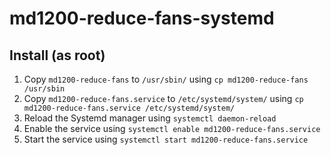 # md1200-reduce-fans-systemd

## Install (as root)
1. Copy `md1200-reduce-fans` to `/usr/sbin/` using `cp md1200-reduce-fans /usr/sbin`
2. Copy `md1200-reduce-fans.service` to `/etc/systemd/system/` using `cp md1200-reduce-fans.service /etc/systemd/system/`
3. Reload the Systemd manager using `systemctl daemon-reload`
4. Enable the service using `systemctl enable md1200-reduce-fans.service`
5. Start the service using `systemctl start md1200-reduce-fans.service`